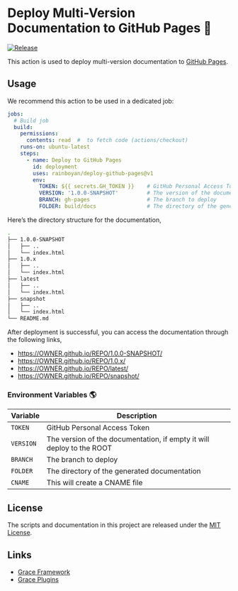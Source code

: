 # Deploy Multi-Version Documentation to GitHub Pages 🚀

[![Release](https://img.shields.io/github/v/release/rainboyan/deploy-github-pages?label=Release&logo=github)](https://github.com/rainboyan/deploy-github-pages/releases/latest)


This action is used to deploy multi-version documentation to [GitHub Pages](https://pages.github.com/).

## Usage

We recommend this action to be used in a dedicated job:

```yaml
jobs:
  # Build job
  build:
    permissions:
      contents: read  #  to fetch code (actions/checkout)
    runs-on: ubuntu-latest
    steps:
      - name: Deploy to GitHub Pages
        id: deployment
        uses: rainboyan/deploy-github-pages@v1
        env:
          TOKEN: ${{ secrets.GH_TOKEN }}    # GitHub Personal Access Token
          VERSION: '1.0.0-SNAPSHOT'         # The version of the documentation
          BRANCH: gh-pages                  # The branch to deploy
          FOLDER: build/docs                # The directory of the generated documentation
```

Here’s the directory structure for the documentation,

```bash
.
├── 1.0.0-SNAPSHOT
│   ├── ..
│   └── index.html
├── 1.0.x
│   ├── ..
│   └── index.html
├── latest
│   ├── ..
│   └── index.html
├── snapshot
│   ├── ..
│   └── index.html
└── README.md
```

After deployment is successful, you can access the documentation through the following links,

* https://OWNER.github.io/REPO/1.0.0-SNAPSHOT/
* https://OWNER.github.io/REPO/1.0.x/
* https://OWNER.github.io/REPO/latest/
* https://OWNER.github.io/REPO/snapshot/

### Environment Variables 🌎

| Variable | Description |
| -------- | ----------- |
| `TOKEN` | GitHub Personal Access Token |
| `VERSION` | The version of the documentation, if empty it will deploy to the ROOT |
| `BRANCH` | The branch to deploy |
| `FOLDER` | The directory of the generated documentation |
| `CNAME` | This will create a CNAME file |

## License

The scripts and documentation in this project are released under the [MIT License](LICENSE).

## Links

- [Grace Framework](https://github.com/graceframework/grace-framework)
- [Grace Plugins](https://github.com/grace-plugins)
